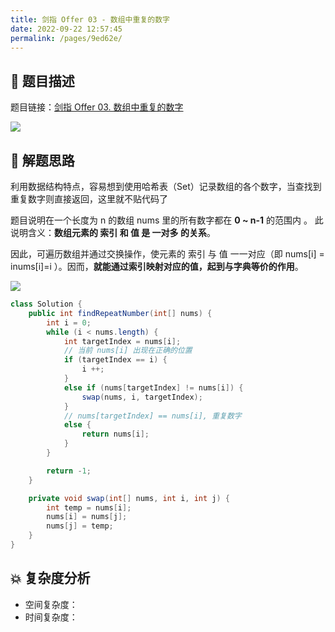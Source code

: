 ```yaml
---
title: 剑指 Offer 03 - 数组中重复的数字
date: 2022-09-22 12:57:45
permalink: /pages/9ed62e/
---
```

## 📃 题目描述

题目链接：[剑指 Offer 03. 数组中重复的数字](https://leetcode.cn/problems/shu-zu-zhong-zhong-fu-de-shu-zi-lcof/)

![](https://cs-wiki.oss-cn-shanghai.aliyuncs.com/img/image-20220922125909645.png)

## 🔔 解题思路

利用数据结构特点，容易想到使用哈希表（Set）记录数组的各个数字，当查找到重复数字则直接返回，这里就不贴代码了

题目说明在一个长度为 n 的数组 nums 里的所有数字都在 **0 ~ n-1** 的范围内 。 此说明含义：**数组元素的 索引 和 值 是 一对多 的关系**。

因此，可遍历数组并通过交换操作，使元素的 索引 与 值 一一对应（即 nums[i] = inums[i]=i ）。因而，**就能通过索引映射对应的值，起到与字典等价的作用**。

![](https://cs-wiki.oss-cn-shanghai.aliyuncs.com/img/image-20220922130003185.png)


```java
class Solution {
    public int findRepeatNumber(int[] nums) {
        int i = 0;
        while (i < nums.length) {
            int targetIndex = nums[i];
            // 当前 nums[i] 出现在正确的位置
            if (targetIndex == i) {
                i ++;
            } 
            else if (nums[targetIndex] != nums[i]) {
                swap(nums, i, targetIndex);
            } 
            // nums[targetIndex] == nums[i], 重复数字
            else {
                return nums[i];
            }
        }

        return -1;
    }

    private void swap(int[] nums, int i, int j) {
        int temp = nums[i];
        nums[i] = nums[j];
        nums[j] = temp;
    }
}
```

## 💥 复杂度分析

- 空间复杂度：
- 时间复杂度：

